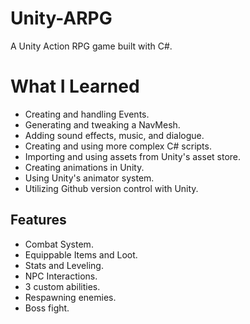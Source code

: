 # Unity-ARPG
A Unity Action RPG game built with C#.

# What I Learned
* Creating and handling Events.
* Generating and tweaking a NavMesh.
* Adding sound effects, music, and dialogue.
* Creating and using more complex C# scripts.
* Importing and using assets from Unity's asset store.
* Creating animations in Unity.
* Using Unity's animator system.
* Utilizing Github version control with Unity.

## Features
* Combat System.
* Equippable Items and Loot.
* Stats and Leveling.
* NPC Interactions.
* 3 custom abilities.
* Respawning enemies.
* Boss fight.
